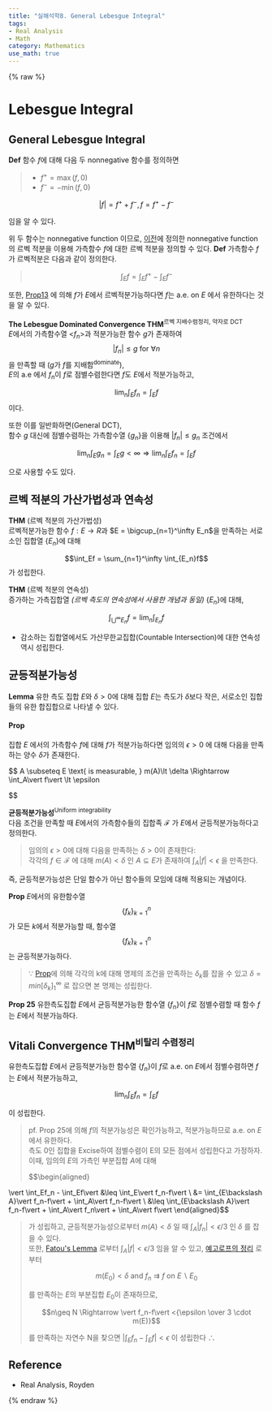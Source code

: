 ```yaml
---
title: "실해석학8. General Lebesgue Integral"
tags:
- Real Analysis
- Math
category: Mathematics
use_math: true
---
```

{% raw %}
# Lebesgue Integral
## General Lebesgue Integral
 **Def**
 함수 $f$에 대해 다음 두 nonnegative 함수를 정의하면
 >- $f^+ = \max(f, 0)$
 >- $f^-= -\min(f, 0)$    
 

$$\vert f\vert  = f^+ +f^- ,f = f^+-f^- $$   

임을 알 수 있다.

위 두 함수는 nonnegative function 이므로, [이전](https://ddangchani.github.io/math/실해석학7)에 정의한 nonnegative function의 르벡 적분을 이용해 가측함수 $f$에 대한 르벡 적분을 정의할 수 있다. 
**Def** 가측함수 $f$가 르벡적분은 다음과 같이 정의한다.
>$$\int_E f = \int_Ef^+ - \int_E f^-$$

또한, [Prop13](https://ddangchani.github.io/math/실해석학7) 에 의해 $f$가 $E$에서 르벡적분가능하다면 $f$는 a.e. on $E$ 에서 유한하다는 것을 알 수 있다.

**The Lebesgue Dominated Convergence THM**<sup>르벡 지배수렴정리, 약자로 DCT</sup>   
$E$에서의 가측함수열 <$f_n$>과 적분가능한 함수 $g$가 존재하여 $$\vert f_n\vert  \leq g \text{   for   } \forall n$$ 을 만족할 때 ($g$가 $f$를 지배함<sup>dominate</sup>),   
$E$의 a.e 에서 $f_n$이 $f$로 점별수렴한다면 $f$도 $E$에서 적분가능하고,

$$\lim_n\int_Ef_n = \int_Ef$$ 이다.

또한 이를 일반화하면(General DCT),   
 함수 $g$ 대신에 점별수렴하는 가측함수열 {$g_n$}을 이용해 $\vert f_n\vert \leq g_n$ 조건에서   

$$\lim_n\int_Eg_n = \int_Eg<\infty \Rightarrow \lim_n\int_Ef_n = \int_E f$$ 

으로 사용할 수도 있다.

## 르벡 적분의 가산가법성과 연속성
**THM** (르벡 적분의 가산가법성)   
르벡적분가능한 함수 $f:E\to R$과 $E = \bigcup_{n=1}^\infty E_n$을 만족하는 서로소인 집합열 {$E_n$}에 대해   

$$\int_Ef = \sum_{n=1}^\infty \int_{E_n}f$$ 가 성립한다.

**THM** (르벡 적분의 연속성)   
증가하는 가측집합열 *(르벡 측도의 연속성에서 사용한 개념과 동일)* {$E_n$}에 대해,   

$$\int_{\bigcup^\infty E_n}f = \lim_n\int_{E_n}f$$

- 감소하는 집합열에서도 가산무한교집합(Countable Intersection)에 대한 연속성 역시 성립한다.

## 균등적분가능성
**Lemma** 유한 측도 집합 $E$와 $\delta >0$에 대해 집합 $E$는 측도가 $\delta$보다 작은, 서로소인 집합들의 유한 합집합으로 나타낼 수 있다.

#### **Prop** 
집합 $E$ 에서의 가측함수 $f$에 대해 $f$가 적분가능하다면 임의의 $\epsilon >0$ 에 대해 다음을 만족하는 양수 $\delta$가 존재한다.

$$ A \subseteq E \text{  is measurable,  } m(A)\lt \delta \Rightarrow \int_A\vert f\vert \lt \epsilon

$$

**균등적분가능성**<sup>Uniform integrability</sup>   
다음 조건을 만족할 때 $E$에서의 가측함수들의 집합족 $\mathcal F$ 가 $E$에서 균등적분가능하다고 정의한다.
> 임의의 $\epsilon>0$에 대해 다음을 만족하는 $\delta >0$이 존재한다:   
> 각각의 $f \in \mathcal F$ 에 대해 $m(A)<\delta$ 인 $A \subseteq E$가 존재하여 $\int_A\vert f\vert <\epsilon$ 을 만족한다.

즉, 균등적분가능성은 단일 함수가 아닌 함수들의 모임에 대해 적용되는 개념이다.

**Prop** $E$에서의 유한함수열 $$\{f_k\}_{k=1}^n$$ 가 모든 $k$에서 적분가능할 때, 함수열 $$\{f_k\}_{k=1}^n$$ 는 균등적분가능하다.
> $\because$ [Prop](#prop)에 의해 각각의 k에 대해 명제의 조건을 만족하는 $\delta_k$를 잡을 수 있고 $\delta = min[\delta_k]_1^\infty$ 로 잡으면 본 명제는 성립한다.

**Prop 25** 유한측도집합 $E$에서 균등적분가능한 함수열 {$f_n$}이 $f$로 점별수렴할 때 함수 $f$는 $E$에서 적분가능하다.

## **Vitali Convergence THM**<sup>비탈리 수렴정리</sup>
유한측도집합 $E$에서 균등적분가능한 함수열 {$f_n$}이 $f$로 a.e. on $E$에서 점별수렴하면 $f$는 $E$에서 적분가능하고,   

$$\lim_n \int_Ef_n = \int_Ef$$   

이 성립한다.

> pf. Prop 25에 의해 $f$의 적분가능성은 확인가능하고, 적분가능하므로 a.e. on $E$에서 유한하다.   
> 측도 0인 집합을 Excise하여 점별수렴이 E의 모든 점에서 성립한다고 가정하자. 이때, 임의의 $E$의 가측인 부분집합 $A$에 대해   
> 
> $$\begin{aligned}
> 
\vert \int_Ef_n - \int_Ef\vert  &\leq \int_E\vert f_n-f\vert \\ &= \int_{E\backslash A}\vert f_n-f\vert  + \int_A\vert f_n-f\vert  \\ &\leq \int_{E\backslash A}\vert f_n-f\vert  + \int_A\vert f_n\vert  + \int_A\vert f\vert 
\end{aligned}$$   
>가 성립하고, 균등적분가능성으로부터 $m(A)<\delta$ 일 때 $\int_A\vert f_n\vert <\epsilon/3$ 인 $\delta$ 를 잡을 수 있다.   
> 또한, [Fatou's Lemma](https://ddangchani.github.io/math/실해석학7) 로부터 $\int_A\vert f\vert <\epsilon/3$ 임을 알 수 있고, [예고로프의 정리](https://ddangchani.github.io/math/실해석학6) 로부터    
> 
> $$m(E_0)<\delta \text{  and  } f_n \rightrightarrows f \text{  on   }E\;\backslash \;E_0$$   
> 
> 를 만족하는 $E$의 부분집합 $E_0$이 존재하므로,
> 
> $$n\geq N \Rightarrow \vert f_n-f\vert <{\epsilon \over 3 \cdot m(E)}$$    
> 
> 를 만족하는 자연수 N을 찾으면 $\vert \int_Ef_n-\int_Ef\vert <\epsilon$ 이 성립한다 $\therefore$



## Reference
 - Real Analysis, Royden


{% endraw %}